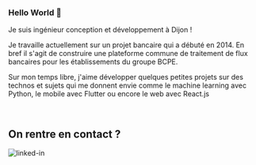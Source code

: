 ### Hello World 👋
Je suis ingénieur conception et développement à Dijon !

Je travaille actuellement sur un projet bancaire qui a débuté en 2014. En bref il s'agit de construire une plateforme commune de traitement de flux bancaires pour les établissements du groupe BCPE.

Sur mon temps libre, j'aime développer quelques petites projets sur des technos et sujets qui me donnent envie comme le machine learning avec Python, le mobile avec Flutter ou encore le web avec React.js

<br>

## On rentre en contact ?
[<img align="left" alt="linked-in" src="https://img.shields.io/badge/linkedin-%230077B5.svg?&style=for-the-badge&logo=linkedin&logoColor=white" />](https://www.linkedin.com/in/benjamin-latger/)
<br>
